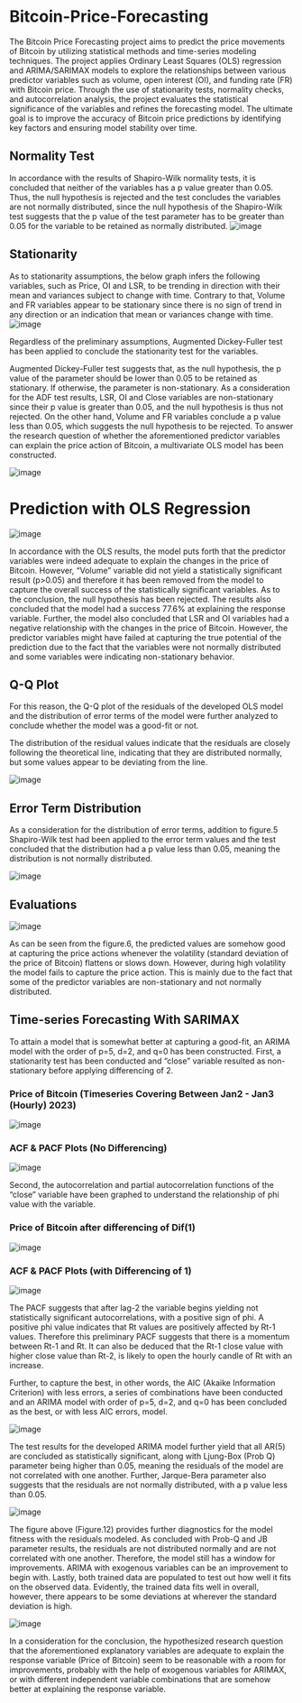 # Bitcoin-Price-Forecasting
The Bitcoin Price Forecasting project aims to predict the price movements of Bitcoin by utilizing statistical methods and time-series modeling techniques. The project applies Ordinary Least Squares (OLS) regression and ARIMA/SARIMAX models to explore the relationships between various predictor variables such as volume, open interest (OI), and funding rate (FR) with Bitcoin price. Through the use of stationarity tests, normality checks, and autocorrelation analysis, the project evaluates the statistical significance of the variables and refines the forecasting model. The ultimate goal is to improve the accuracy of Bitcoin price predictions by identifying key factors and ensuring model stability over time.

## Normality Test
In accordance with the results of Shapiro-Wilk normality tests, it is concluded that neither
of the variables has a p value greater than 0.05. Thus, the null hypothesis is rejected and the test
concludes the variables are not normally distributed, since the null hypothesis of the
Shapiro-Wilk test suggests that the p value of the test parameter has to be greater than 0.05 for
the variable to be retained as normally distributed.
![image](https://github.com/user-attachments/assets/24080959-9e29-4d6a-9f57-45290925803d)

## Stationarity
As to stationarity assumptions, the below graph infers the following variables, such as
Price, OI and LSR, to be trending in direction with their mean and variances subject to change
with time. Contrary to that, Volume and FR variables appear to be stationary since there is no
sign of trend in any direction or an indication that mean or variances change with time.
![image](https://github.com/user-attachments/assets/1aad9d9b-bd4a-4769-afdf-6a82db921b50)

Regardless of the preliminary assumptions, Augmented Dickey-Fuller test has been
applied to conclude the stationarity test for the variables.

Augmented Dickey-Fuller test suggests that, as the null hypothesis, the p value of the
parameter should be lower than 0.05 to be retained as stationary. If otherwise, the parameter is
non-stationary.
As a consideration for the ADF test results, LSR, OI and Close variables are
non-stationary since their p value is greater than 0.05, and the null hypothesis is thus not
rejected. On the other hand, Volume and FR variables conclude a p value less than 0.05, which
suggests the null hypothesis to be rejected.
To answer the research question of whether the aforementioned predictor variables can
explain the price action of Bitcoin, a multivariate OLS model has been constructed.

![image](https://github.com/user-attachments/assets/7054a5f9-458e-4c21-b9d8-2b8bd4660d8b)

# Prediction with OLS Regression
![image](https://github.com/user-attachments/assets/0a8b63f7-78f6-43ac-9524-474c961216ed)

In accordance with the OLS results, the model puts forth that the predictor variables were
indeed adequate to explain the changes in the price of Bitcoin. However, “Volume” variable did
not yield a statistically significant result (p>0.05) and therefore it has been removed from the
model to capture the overall success of the statistically significant variables.
As to the conclusion, the null hypothesis has been rejected. The results also concluded
that the model had a success 77.6% at explaining the response variable. Further, the model also
concluded that LSR and OI variables had a negative relationship with the changes in the price of
Bitcoin.
However, the predictor variables might have failed at capturing the true potential of the
prediction due to the fact that the variables were not normally distributed and some variables
were indicating non-stationary behavior.

## Q-Q Plot
For this reason, the Q-Q plot of the residuals of the developed OLS model and the
distribution of error terms of the model were further analyzed to conclude whether the model
was a good-fit or not.

The distribution of the residual values indicate that the residuals are closely following the
theoretical line, indicating that they are distributed normally, but some values appear to be
deviating from the line.

![image](https://github.com/user-attachments/assets/ee0b59e0-3775-44e1-80f0-145d7bc1fe40)

## Error Term Distribution 
As a consideration for the distribution of error terms, addition to figure.5 Shapiro-Wilk
test had been applied to the error term values and the test concluded that the distribution had a p
value less than 0.05, meaning the distribution is not normally distributed.

![image](https://github.com/user-attachments/assets/02f18af6-b221-498b-b31d-4067ed90d095)

## Evaluations 
![image](https://github.com/user-attachments/assets/3bfbd443-a6d0-485f-85fe-d3749f09b401)

As can be seen from the figure.6, the predicted values are somehow good at capturing the
price actions whenever the volatility (standard deviation of the price of Bitcoin) flattens or slows
down. However, during high volatility the model fails to capture the price action. This is mainly
due to the fact that some of the predictor variables are non-stationary and not normally
distributed.

## Time-series Forecasting With SARIMAX
To attain a model that is somewhat better at capturing a good-fit, an ARIMA
model with the order of p=5, d=2, and q=0 has been constructed. First, a stationarity test has
been conducted and “close” variable resulted as non-stationary before applying differencing of 2.

### Price of Bitcoin (Timeseries Covering Between Jan2 - Jan3 (Hourly) 2023)
![image](https://github.com/user-attachments/assets/c8ebd403-e20c-456f-be74-8038c221e56b)

### ACF & PACF Plots (No Differencing)
![image](https://github.com/user-attachments/assets/431ca237-15f1-4314-b415-0de64a7ae3a9)

Second, the autocorrelation and partial autocorrelation functions of the “close” variable
have been graphed to understand the relationship of phi value with the variable.

### Price of Bitcoin after differencing of Dif(1) 
![image](https://github.com/user-attachments/assets/d2468c5f-db2d-4b3e-9dc5-d8d8ce88723c)

### ACF & PACF Plots (with Differencing of 1)
![image](https://github.com/user-attachments/assets/4acadda3-8a31-426c-b8bd-188b68a9149d)

The PACF suggests that after lag-2 the variable begins yielding not statistically
significant autocorrelations, with a positive sign of phi. A positive phi value indicates that Rt
values are positively affected by Rt-1 values. Therefore this preliminary PACF suggests that
there is a momentum between Rt-1 and Rt. It can also be deduced that the Rt-1 close value with
higher close value than Rt-2, is likely to open the hourly candle of Rt with an increase.

Further, to capture the best, in other words, the AIC (Akaike Information Criterion) with
less errors, a series of combinations have been conducted and an ARIMA model with order of
p=5, d=2, and q=0 has been concluded as the best, or with less AIC errors, model.

![image](https://github.com/user-attachments/assets/96f2c9d4-6610-4695-a77b-6d2c89ed5c77)

The test results for the developed ARIMA model further yield that all AR(5) are
concluded as statistically significant, along with Ljung-Box (Prob Q) parameter being higher
than 0.05, meaning the residuals of the model are not correlated with one another. Further,
Jarque-Bera parameter also suggests that the residuals are not normally distributed, with a p
value less than 0.05.

![image](https://github.com/user-attachments/assets/e5a3f553-a24e-4ca4-9680-f33549fc87e5)

The figure above (Figure.12) provides further diagnostics for the model fitness with the
residuals modeled. As concluded with Prob-Q and JB parameter results, the residuals are not
distributed normally and are not correlated with one another. Therefore, the model still has a
window for improvements. ARIMA with exogenous variables can be an improvement to begin
with.
Lastly, both trained data are populated to test out how well it fits on the observed data.
Evidently, the trained data fits well in overall, however, there appears to be some deviations at
wherever the standard deviation is high.

![image](https://github.com/user-attachments/assets/8ed1a4b2-d292-418d-98d4-b215c12bec98)

In a consideration for the conclusion, the hypothesized research question that the
aforementioned explanatory variables are adequate to explain the response variable (Price of
Bitcoin) seem to be reasonable with a room for improvements, probably with the help of
exogenous variables for ARIMAX, or with different independent variable combinations that are
somehow better at explaining the response variable.

